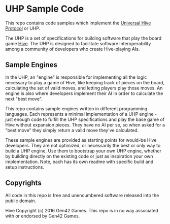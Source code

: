 # UHP Sample Code #

This repo contains code samples which implement the [Universal Hive Protocol](https://github.com/jonthysell/Mzinga/wiki/UniversalHiveProtocol) or UHP.

The UHP is a set of specifications for building software that play the board game [Hive](http://hivegame.com/). The UHP is designed to facilitate software interoperability among a community of developers who create Hive-playing AIs.

## Sample Engines ##

In the UHP, an "engine" is responsible for implementing all the logic necessary to play a game of Hive, like keeping track of pieces on the board, calculating the set of valid moves, and letting players play those moves. An engine is also where developers implement their AI in order to calculate the next "best move".

This repo contains sample engines written in different programming languages. Each represents a minimal implementation of a UHP engine - just enough code to fulfill the UHP specifications and play the base game of Hive without expansion pieces. They have no AI per se, so when asked for a "best move" they simply return a valid move they've calculated.

These sample engines are provided as starting points for would-be Hive developers. They are not optimized, or necessarily the best or only way to build a UHP engine. Use them to bootstrap your own UHP engine, whether by building directly on the existing code or just as inspiration your own implementation. Note, each has its own readme with specific build and setup instructions.

## Copyrights ##

All code in this repo is free and unencumbered software released into the public domain.

Hive Copyright (c) 2016 Gen42 Games. This repo is in no way associated with or endorsed by Gen42 Games.
